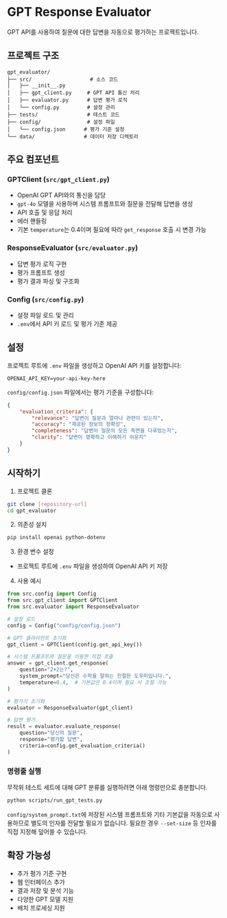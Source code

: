 # GPT Response Evaluator

GPT API를 사용하여 질문에 대한 답변을 자동으로 평가하는 프로젝트입니다.

## 프로젝트 구조

```
gpt_evaluator/
├── src/                   # 소스 코드
│   ├── __init__.py
│   ├── gpt_client.py     # GPT API 통신 처리
│   ├── evaluator.py      # 답변 평가 로직
│   └── config.py         # 설정 관리
├── tests/                # 테스트 코드
├── config/               # 설정 파일
│   └── config.json      # 평가 기준 설정
└── data/                # 데이터 저장 디렉토리
```

## 주요 컴포넌트

### GPTClient (`src/gpt_client.py`)
- OpenAI GPT API와의 통신을 담당
- `gpt-4o` 모델을 사용하며 시스템 프롬프트와 질문을 전달해 답변을 생성
- API 호출 및 응답 처리
- 에러 핸들링
- 기본 `temperature`는 0.4이며 필요에 따라 `get_response` 호출 시 변경 가능

### ResponseEvaluator (`src/evaluator.py`)
- 답변 평가 로직 구현
- 평가 프롬프트 생성
- 평가 결과 파싱 및 구조화

### Config (`src/config.py`)
- 설정 파일 로드 및 관리
- `.env`에서 API 키 로드 및 평가 기준 제공

## 설정

프로젝트 루트에 `.env` 파일을 생성하고 OpenAI API 키를 설정합니다:

```
OPENAI_API_KEY=your-api-key-here
```

`config/config.json` 파일에서는 평가 기준을 구성합니다:

```json
{
    "evaluation_criteria": {
        "relevance": "답변이 질문과 얼마나 관련이 있는지",
        "accuracy": "제공된 정보의 정확성",
        "completeness": "답변이 질문의 모든 측면을 다루었는지",
        "clarity": "답변이 명확하고 이해하기 쉬운지"
    }
}
```

## 시작하기

1. 프로젝트 클론
```bash
git clone [repository-url]
cd gpt_evaluator
```

2. 의존성 설치
```bash
pip install openai python-dotenv
```

3. 환경 변수 설정
- 프로젝트 루트에 `.env` 파일을 생성하여 OpenAI API 키 저장

4. 사용 예시
```python
from src.config import Config
from src.gpt_client import GPTClient
from src.evaluator import ResponseEvaluator

# 설정 로드
config = Config("config/config.json")

# GPT 클라이언트 초기화
gpt_client = GPTClient(config.get_api_key())

# 시스템 프롬프트와 질문을 이용한 직접 호출
answer = gpt_client.get_response(
    question="2+2는?",
    system_prompt="당신은 수학을 잘하는 친절한 도우미입니다.",
    temperature=0.4,  # 기본값은 0.4이며 필요 시 조절 가능
)

# 평가기 초기화
evaluator = ResponseEvaluator(gpt_client)

# 답변 평가
result = evaluator.evaluate_response(
    question="당신의 질문",
    response="평가할 답변",
    criteria=config.get_evaluation_criteria()
)
```

### 명령줄 실행

무작위 테스트 세트에 대해 GPT 분류를 실행하려면 아래 명령만으로 충분합니다.

```bash
python scripts/run_gpt_tests.py
```

`config/system_prompt.txt`에 저장된 시스템 프롬프트와 기타 기본값을 자동으로 사용하므로 별도의 인자를 전달할 필요가 없습니다. 필요한 경우 `--set-size` 등 인자를 직접 지정해 덮어쓸 수 있습니다.

## 확장 가능성

- 추가 평가 기준 구현
- 웹 인터페이스 추가
- 결과 저장 및 분석 기능
- 다양한 GPT 모델 지원
- 배치 프로세싱 지원
